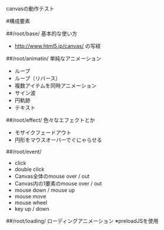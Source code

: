 canvasの動作テスト

#構成要素

##/root/base/
基本的な使い方

* http://www.html5.jp/canvas/ の写経

##/root/animatin/
単純なアニメーション

* ループ
* ループ（リバース）
* 複数アイテムを同時アニメーション
* サイン波
* 円軌跡
* テキスト

##/root/effect/
色々なエフェクトとか

* モザイクフェードアウト
* 円形をマウスオーバーでぐにゃらせる

##/root/event/

* click
* double click
* Canvas全体のmouse over / out
* Canvas内の1要素のmouse over / out
* mouse down / mouse up
* mouse move
* mouse wheel
* key up / down

##/root/loading/
ローディングアニメーション
※preloadJSを使用
